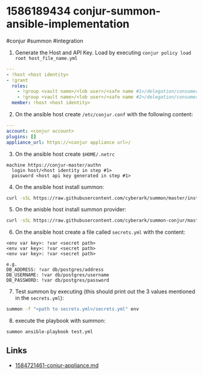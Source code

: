 # 1586189434 conjur-summon-ansible-implementation
#conjur #summon #integration

1. Generate the Host and API Key. Load by executing `conjur policy load root host_file_name.yml`


```yaml
---
- !host <host identity>
- !grant
  roles: 
    - !group <vault name>/<lob user>/<safe name #1>/delegation/consumers
    - !group <vault name>/<lob user>/<safe name #2>/delegation/consumers
  member: !host <host identity>
```

2. On the ansible host create `/etc/conjur.conf` with the following content:
```yaml
---
account: <conjur account>
plugins: []
appliance_url: https://<conjur appliance url>/
```

3. On the ansible host create `$HOME/.netrc`
```
machine https://conjur-master/authn
  login host/<host identity in step #1>
  password <host api key generated in step #1>
```

4. On the ansible host install summon:
```bash
curl -sSL https://raw.githubusercontent.com/cyberark/summon/master/install.sh | bash
````

5. On the anisble host install summon provider:
```bash
curl -sSL https://raw.githubusercontent.com/cyberark/summon-conjur/master/install.sh | bash
```

6. On the ansible host create a file called `secrets.yml` with the content:
```
<env var key>: !var <secret path>
<env var key>: !var <secret path>
<env var key>: !var <secret path>

e.g.
DB_ADDRESS: !var db/postgres/address
DB_USERNAME: !var db/postgres/username
DB_PASSWORD: !var db/postgres/password
```

7. Test summon by executing (this should print out the 3 values mentioned in the `secrets.yml`):
```bash
summon -f "<path to secrets.yml>/secrets.yml" env
```

8. execute the playbook with summon:
```bash
summon ansible-playbook test.yml
````

## Links
- [1584721461-conjur-appliance.md](1584721461-conjur-appliance.md)
